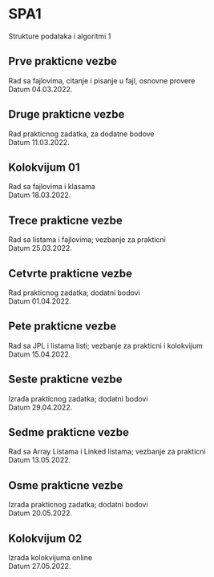 # SPA1
 Strukture podataka i algoritmi 1  
  
## Prve prakticne vezbe
 Rad sa fajlovima, citanje i pisanje u fajl, osnovne provere  
 Datum 04.03.2022.
  
## Druge prakticne vezbe
 Rad prakticnog zadatka, za dodatne bodove  
 Datum 11.03.2022.
   
## Kolokvijum 01 
 Rad sa fajlovima i klasama  
 Datum 18.03.2022.  
 
## Trece prakticne vezbe
 Rad sa listama i fajlovima; vezbanje za prakticni    
 Datum 25.03.2022.  

## Cetvrte prakticne vezbe
 Rad prakticnog zadatka; dodatni bodovi      
 Datum 01.04.2022. 

## Pete prakticne vezbe
 Rad sa JPL i listama listi; vezbanje za prakticni i kolokvijum  
 Datum 15.04.2022. 

## Seste prakticne vezbe
 Izrada prakticnog zadatka; dodatni bodovi  
 Datum 29.04.2022.  
  
## Sedme prakticne vezbe
 Rad sa Array Listama i Linked listama; vezbanje za prakticni  
 Datum 13.05.2022.  

## Osme prakticne vezbe  
 Izrada prakticnog zadatka; dodatni bodovi  
 Datum 20.05.2022.  

## Kolokvijum 02  
 Izrada kolokvijuma online  
 Datum 27.05.2022.  